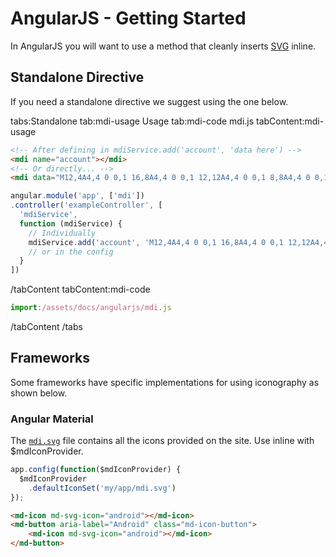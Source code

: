 # AngularJS - Getting Started

In AngularJS you will want to use a method that cleanly inserts [SVG](./svg) inline.

## Standalone Directive

If you need a standalone directive we suggest using the one below.

tabs:Standalone
tab:mdi-usage Usage
tab:mdi-code mdi.js
tabContent:mdi-usage

```html
<!-- After defining in mdiService.add('account', 'data here') -->
<mdi name="account"></mdi>
<!-- Or directly... -->
<mdi data="M12,4A4,4 0 0,1 16,8A4,4 0 0,1 12,12A4,4 0 0,1 8,8A4,4 0 0,1 12,4M12,14C16.42,14 20,15.79 20,18V20H4V18C4,15.79 7.58,14 12,14Z"></mdi>
```

```javascript
angular.module('app', ['mdi'])
.controller('exampleController', [
  'mdiService',
  function (mdiService) {
    // Individually
    mdiService.add('account', 'M12,4A4,4 0 0,1 16,8A4,4 0 0,1 12,12A4,4 0 0,1 8,8A4,4 0 0,1 12,4M12,14C16.42,14 20,15.79 20,18V20H4V18C4,15.79 7.58,14 12,14Z');
    // or in the config
  }
])
```

/tabContent
tabContent:mdi-code

```javascript
import:/assets/docs/angularjs/mdi.js
```

/tabContent
/tabs

## Frameworks

Some frameworks have specific implementations for using iconography as shown below.

### Angular Material

The [`mdi.svg`](https://materialdesignicons.com/api/download/angularmaterial/38EF63D0-4744-11E4-B3CF-842B2B6CFE1B) file contains all the icons provided on the site. Use inline with $mdIconProvider.

```js
app.config(function($mdIconProvider) {
  $mdIconProvider
    .defaultIconSet('my/app/mdi.svg')
});
```

```html
<md-icon md-svg-icon="android"></md-icon>
<md-button aria-label="Android" class="md-icon-button">
    <md-icon md-svg-icon="android"></md-icon>
</md-button>
```

